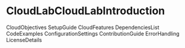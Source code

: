 # CloudLabCloudLabIntroduction
CloudObjectives
SetupGuide
CloudFeatures
DependenciesList
CodeExamples
ConfigurationSettings
ContributionGuide
ErrorHandling
LicenseDetails
